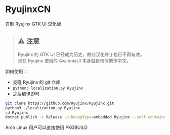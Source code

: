 # RyujinxCN
自制 Ryujinx GTK UI 汉化版

> ## ⚠️ 注意
> Ryujinx 的 GTK UI 已经成为历史，故此汉化补丁也已不再有效。  
> 现在 Ryujinx 使用的 AvaloniaUI 本身就自带简繁体中文。  

如何使用：

- 克隆 Ryujinx 的 git 仓库
- `python3 localization.py Ryujinx`
- 之后编译即可

```bash
git clone https://github.com/Ryujinx/Ryujinx.git
python3 ./localization.py Ryujinx
cd Ryujinx
dotnet publish -c Release -p:DebugType=embedded Ryujinx --self-contained true
```

Arch Linux 用户可以直接使用 PKGBUILD
